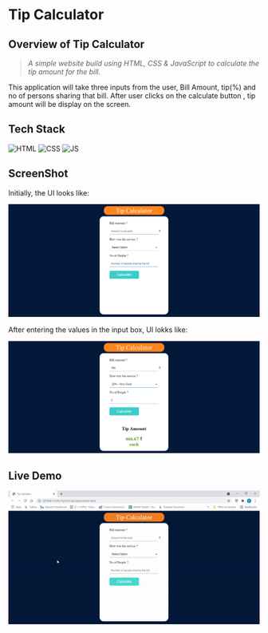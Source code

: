 # Tip Calculator

## Overview of Tip Calculator

> _A simple website build using HTML, CSS & JavaScript to calculate the tip amount for the bill._

This application will take three inputs from the user, Bill Amount, tip(%) and no of persons sharing that bill. After user clicks on the calculate button , tip amount will be display on the screen.

## Tech Stack



![HTML](https://img.shields.io/badge/html5%20-%23E34F26.svg?&style=for-the-badge&logo=html5&logoColor=white)
![CSS](https://img.shields.io/badge/css3%20-%231572B6.svg?&style=for-the-badge&logo=css3&logoColor=white)
![JS](https://img.shields.io/badge/javascript%20-%23323330.svg?&style=for-the-badge&logo=javascript&logoColor=%23F7DF1E)




## ScreenShot

Initially, the UI looks like:

<img src="./Assets/media/ss1.png" />

After entering the values in the input box, UI lokks like: 

<img src="./Assets/media/ss2.png" />

## Live Demo

<img src="./Assets/media/demo.gif" />
